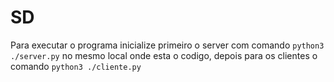 # SD
 Para executar o programa inicialize primeiro o server com comando `python3 ./server.py`
 no mesmo local onde esta o codigo, depois para os clientes o comando `python3 ./cliente.py`
